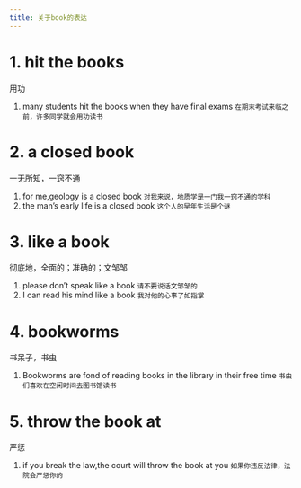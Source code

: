 ```yaml
---
title: 关于book的表达
---
```

# 1. hit the books

用功

1. many students hit the books when they have final exams `在期末考试来临之前，许多同学就会用功读书`

# 2. a closed book

一无所知，一窍不通

1. for me,geology is a closed book `对我来说，地质学是一门我一窍不通的学科`
2. the man’s early life is a closed book `这个人的早年生活是个谜`

# 3. like a book

彻底地，全面的；准确的；文邹邹

1. please don’t speak like a book `请不要说话文邹邹的`
2. I can read his mind like a book  `我对他的心事了如指掌`

# 4. bookworms

书呆子，书虫

1. Bookworms are fond of reading books in the library in their free time `书虫们喜欢在空闲时间去图书馆读书`

# 5. throw the book at

严惩

1. if you break the law,the court will throw the book at you `如果你违反法律，法院会严惩你的`